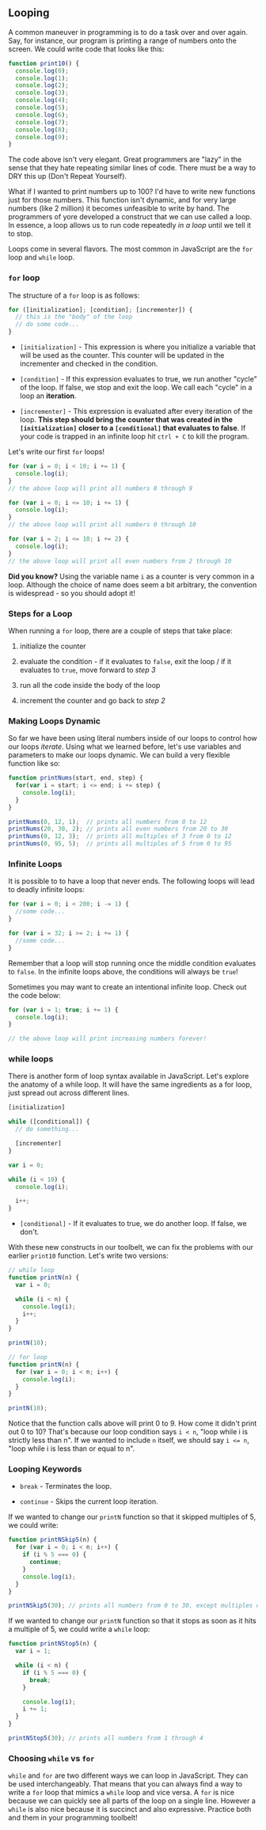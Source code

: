 ## Looping

A common maneuver in programming is to do a task over and over again. Say, for
instance, our program is printing a range of numbers onto the screen. We could
write code that looks like this:

```js
function print10() {
  console.log(0);
  console.log(1);
  console.log(2);
  console.log(3);
  console.log(4);
  console.log(5);
  console.log(6);
  console.log(7);
  console.log(8);
  console.log(9);
}
```

The code above isn't very elegant. Great programmers are "lazy" in the sense that
they hate repeating similar lines of code. There must be a way to DRY this up
(Don't Repeat Yourself).

What if I wanted to print numbers up to 100? I'd have to write
new functions just for those numbers. This function isn't dynamic, and for very
large numbers (like 2 million) it becomes unfeasible to write by hand. The
programmers of yore developed a construct that we can use called a loop. In
essence, a loop allows us to run code repeatedly *in a loop* until we tell it
to stop.

Loops come in several flavors. The most common in JavaScript are the `for` loop and `while` loop.

### `for` loop

The structure of a `for` loop is as follows:

```js
for ([initialization]; [condition]; [incrementer]) {
  // this is the "body" of the loop
  // do some code...
}
```

* `[initialization]` - This expression is where you initialize a variable that will be
used as the counter. This counter will be updated in the incrementer and
checked in the condition.

* `[condition]` - If this expression evaluates to true, we run another "cycle" of the loop. If false, we
stop and exit the loop. We call each "cycle" in a loop an **iteration**.

* `[incrementer]` - This expression is evaluated after every iteration of the loop. **This
step should bring the counter that was created in the `[initialization]` closer
to a `[conditional]` that evaluates to false**. If your code is trapped in
an infinite loop hit `ctrl + C` to kill the program.

Let's write our first `for` loops!

```js
for (var i = 0; i < 10; i += 1) {
  console.log(i);
}
// the above loop will print all numbers 0 through 9

for (var i = 0; i <= 10; i += 1) {
  console.log(i);
}
// the above loop will print all numbers 0 through 10

for (var i = 2; i <= 10; i += 2) {
  console.log(i);
}
// the above loop will print all even numbers from 2 through 10
```

**Did you know?** Using the variable name `i` as a counter is very common in
a loop. Although the choice of name does seem a bit arbitrary, the convention is widespread -
so you should adopt it!

### Steps for a Loop

When running a `for` loop, there are a couple of steps that take place:

1. initialize the counter

2. evaluate the condition - if it evaluates to `false`, exit the loop / if it evaluates to `true`, move forward to *step 3*

3. run all the code inside the body of the loop

4. increment the counter and go back to *step 2*

### Making Loops Dynamic

So far we have been using literal numbers inside of our loops to control how
our loops *iterate*. Using what we learned before, let's use variables and
parameters to make our loops dynamic. We can build a very flexible function like so:

```js
function printNums(start, end, step) {
  for(var i = start; i <= end; i += step) {
    console.log(i);
  }
}

printNums(0, 12, 1);  // prints all numbers from 0 to 12
printNums(20, 30, 2); // prints all even numbers from 20 to 30
printNums(0, 12, 3);  // prints all multiples of 3 from 0 to 12
printNums(0, 95, 5);  // prints all multiples of 5 from 0 to 95
```

### Infinite Loops

It is possible to to have a loop that never ends.
The following loops will lead to deadly infinite loops:

```js
for (var i = 0; i < 200; i -= 1) {
  //some code...
}

for (var i = 32; i >= 2; i += 1) {
  //some code...
}
```

Remember that a loop will stop running once the middle condition evaluates to `false`.
In the infinite loops above, the conditions will always be `true`!

Sometimes you may want to create an intentional infinite loop. Check out the code below:

```js
for (var i = 1; true; i += 1) {
  console.log(i);
}

// the above loop will print increasing numbers forever!
```

### while loops

There is another form of loop syntax available in JavaScript. Let's explore the anatomy of a while loop. It will have
the same ingredients as a for loop, just spread out across different lines.

```js
[initialization]

while ([conditional]) {
  // do something...

  [incrementer]
}
```

```js
var i = 0;

while (i < 10) {
  console.log(i);

  i++;
}
```

* `[conditional]` - If it evaluates to true, we do another loop. If false, we
don't.

With these new constructs in our toolbelt, we can fix the problems with our
earlier `print10` function. Let's write two versions:

```js
// while loop
function printN(n) {
  var i = 0;

  while (i < n) {
    console.log(i);
    i++;
  }
}

printN(10);
```

```js
// for loop
function printN(n) {
  for (var i = 0; i < n; i++) {
    console.log(i);
  }
}

printN(10);
```

Notice that the function calls above will print 0 to 9. How come it didn't print out 0 to 10? That's because our loop condition
says `i < n`, "loop while i is strictly less than n". If we wanted to include `n` itself, we should say `i <= n`, "loop while i is less than or equal to n".

### Looping Keywords

* `break` - Terminates the loop.

* `continue` - Skips the current loop iteration.

If we wanted to change our `printN` function so that it skipped multiples of 5,
we could write:

```js
function printNSkip5(n) {
  for (var i = 0; i < n; i++) {
    if (i % 5 === 0) {
      continue;
    }
    console.log(i);
  }
}

printNSkip5(30); // prints all numbers from 0 to 30, except multiples of 5
```

If we wanted to change our `printN` function so that it stops as soon as it hits
a multiple of 5, we could write a `while` loop:

```js
function printNStop5(n) {
  var i = 1;

  while (i < n) {
    if (i % 5 === 0) {
      break;
    }

    console.log(i);
    i += 1;
  }
}

printNStop5(30); // prints all numbers from 1 through 4
```

### Choosing `while` vs `for`

`while` and `for` are two different ways we can loop in JavaScript. They can be used
interchangeably. That means that you can always find a way to write a `for` loop
that mimics a `while` loop and vice versa. A `for` is nice because we can quickly
see all parts of the loop on a single line. However a `while` is also nice because
it is succinct and also expressive. Practice both and them in your programming
toolbelt!
